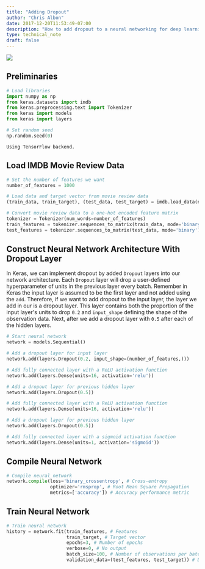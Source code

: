 ```yaml
---
title: "Adding Dropout"
author: "Chris Albon"
date: 2017-12-20T11:53:49-07:00
description: "How to add dropout to a neural networking for deep learning in Python.."
type: technical_note
draft: false
---
```

<a alt="Dropout" href="https://machinelearningflashcards.com">
    <img src="/images/machine_learning_flashcards/Dropout_print.png" class="flashcard center-block">
</a>

## Preliminaries


```python
# Load libraries
import numpy as np
from keras.datasets import imdb
from keras.preprocessing.text import Tokenizer
from keras import models
from keras import layers

# Set random seed
np.random.seed(0)
```

    Using TensorFlow backend.
    

## Load IMDB Movie Review Data


```python
# Set the number of features we want
number_of_features = 1000

# Load data and target vector from movie review data
(train_data, train_target), (test_data, test_target) = imdb.load_data(num_words=number_of_features)

# Convert movie review data to a one-hot encoded feature matrix
tokenizer = Tokenizer(num_words=number_of_features)
train_features = tokenizer.sequences_to_matrix(train_data, mode='binary')
test_features = tokenizer.sequences_to_matrix(test_data, mode='binary')
```

## Construct Neural Network Architecture With Dropout Layer

In Keras, we can implement dropout by added `Dropout` layers into our network architecture. Each `Dropout` layer will drop a user-defined hyperparameter of units in the previous layer every batch. Remember in Keras the input layer is assumed to be the first layer and not added using the `add`. Therefore, if we want to add dropout to the input layer, the layer we add in our is a dropout layer. This layer contains both the proportion of the input layer's units to drop `0.2` and `input_shape` defining the shape of the observation data. Next, after we add a dropout layer with `0.5` after each of the hidden layers.


```python
# Start neural network
network = models.Sequential()

# Add a dropout layer for input layer
network.add(layers.Dropout(0.2, input_shape=(number_of_features,)))

# Add fully connected layer with a ReLU activation function
network.add(layers.Dense(units=16, activation='relu'))

# Add a dropout layer for previous hidden layer
network.add(layers.Dropout(0.5))

# Add fully connected layer with a ReLU activation function
network.add(layers.Dense(units=16, activation='relu'))

# Add a dropout layer for previous hidden layer
network.add(layers.Dropout(0.5))

# Add fully connected layer with a sigmoid activation function
network.add(layers.Dense(units=1, activation='sigmoid'))
```

## Compile Neural Network


```python
# Compile neural network
network.compile(loss='binary_crossentropy', # Cross-entropy
                optimizer='rmsprop', # Root Mean Square Propagation
                metrics=['accuracy']) # Accuracy performance metric
```

## Train Neural Network


```python
# Train neural network
history = network.fit(train_features, # Features
                      train_target, # Target vector
                      epochs=3, # Number of epochs
                      verbose=0, # No output
                      batch_size=100, # Number of observations per batch
                      validation_data=(test_features, test_target)) # Data for evaluation
```
